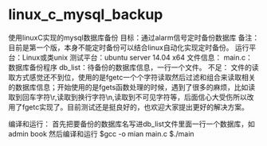# linux_c_mysql_backup
使用linuxC实现的mysql数据库备份
目标：通过alarm信号定时备份数据库
备注：目前是第一个版，本身不能定时备份可以结合linux自动化实现定时备份。
运行平台：Linux或类unix
测试平台：ubuntu server 14.04 x64
文件信息：
main.c：数据库备份程序
db_list：待备份的数据库信息，一行一个文件。
不足：
文件的读取方式感觉还不到位，使用的是fgetc一个个字符读取然后过滤和组合来读取相关的数据库信息；开始使用的是fgets函数处理的时候，遇到了很多的麻烦，比如读取到回车字符\r,读取到换行字符\n,读取到不可见字符等，后面信心大受伤所以改用了fgetc实现了。目前测试还是挺良好的，也欢迎大家提出更好的解决方案。

编译和运行：
首先把要备份的数据库名写进db_list文件里面一行一个数据库，如
admin
book
然后编译和运行
$gcc -o mian main.c
$./main
